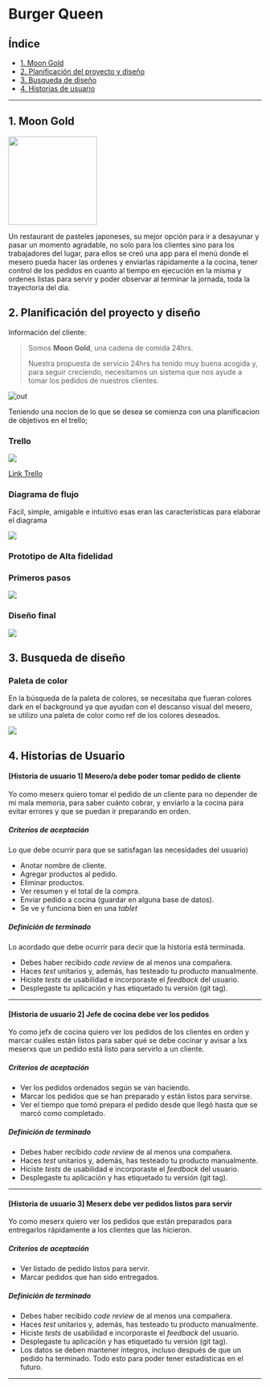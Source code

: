 # Burger Queen

## Índice

* [1. Moon Gold ](#1-Moon-Gold)
* [2. Planificación del proyecto y diseño](#2-Planificación-del-proyecto-y-diseño)
* [3. Busqueda de diseño](#3-Busqueda-de-diseño)
* [4. Historias de usuario](#4-Historias-de-usuario)


***

## 1. Moon Gold

<img src="https://github.com/LiRizo/SCL013-burger-queen/blob/master/burger-queen/src/assets/image/moon-gold.png" width= 176px>

Un restaurant de pasteles japoneses, su mejor opción para ir a desayunar y pasar un momento agradable, no solo para los clientes sino para los trabajadores del lugar, para ellos se creó una app para el menú donde el mesero pueda hacer las ordenes y enviarlas rápidamente a la cocina, tener control de los pedidos en cuanto al tiempo en ejecución en la misma y ordenes listas para servir y poder observar al terminar la jornada, toda la trayectoria del día.

## 2. Planificación del proyecto y diseño

Información  del cliente:

> Somos **Moon Gold**, una cadena de comida 24hrs.
>
> Nuestra propuesta de servicio 24hrs ha tenido muy buena acogida y, para
> seguir creciendo, necesitamos un sistema que nos ayude a tomar los pedidos de
> nuestros clientes.

![out](https://user-images.githubusercontent.com/110297/45984241-b8b51c00-c025-11e8-8fa4-a390016bee9d.gif)

Teniendo una nocion de lo que se desea se comienza con una planificacion de objetivos en el trello;

### Trello


<img src="https://github.com/LiRizo/SCL013-burger-queen/blob/master/burger-queen/src/assets/image/trello.JPG">

[Link Trello](https://trello.com/b/MfntwPzz/burger-queen)

### Diagrama de flujo

Fácil, simple, amigable e intuitivo esas eran las características para elaborar el diagrama 

<img src="https://github.com/LiRizo/SCL013-burger-queen/blob/master/burger-queen/src/assets/image/diagramaDeFlujo.JPG">

### Prototipo de Alta fidelidad

### Primeros pasos

<img src="https://github.com/LiRizo/SCL013-burger-queen/blob/master/burger-queen/src/assets/image/FigmaIdea.JPG">

### Diseño final

<img src="https://github.com/LiRizo/SCL013-burger-queen/blob/master/burger-queen/src/assets/image/FigmaDefinitivo.JPG">

## 3. Busqueda de diseño

### Paleta de color

En la búsqueda de la paleta de colores, se necesitaba que fueran colores dark en el background ya que ayudan con el descanso visual del mesero, se utilizo una paleta de color como ref de los colores deseados.

<img src="https://github.com/LiRizo/SCL013-burger-queen/blob/master/burger-queen/src/assets/image/paletaDeColor.png">

## 4. Historias de Usuario

#### [Historia de usuario 1] Mesero/a debe poder tomar pedido de cliente

Yo como meserx quiero tomar el pedido de un cliente para no depender de mi mala
memoria, para saber cuánto cobrar, y enviarlo a la cocina para evitar errores y
que se puedan ir preparando en orden.

##### Criterios de aceptación

Lo que debe ocurrir para que se satisfagan las necesidades del usuario)

* Anotar nombre de cliente.
* Agregar productos al pedido.
* Eliminar productos.
* Ver resumen y el total de la compra.
* Enviar pedido a cocina (guardar en alguna base de datos).
* Se ve y funciona bien en una _tablet_

##### Definición de terminado

Lo acordado que debe ocurrir para decir que la historia está terminada.

* Debes haber recibido _code review_ de al menos una compañera.
* Haces _test_ unitarios y, además, has testeado tu producto manualmente.
* Hiciste _tests_ de usabilidad e incorporaste el _feedback_ del usuario.
* Desplegaste tu aplicación y has etiquetado tu versión (git tag).

***

#### [Historia de usuario 2] Jefe de cocina debe ver los pedidos

Yo como jefx de cocina quiero ver los pedidos de los clientes en orden y
marcar cuáles están listos para saber qué se debe cocinar y avisar a lxs meserxs
que un pedido está listo para servirlo a un cliente.

##### Criterios de aceptación

* Ver los pedidos ordenados según se van haciendo.
* Marcar los pedidos que se han preparado y están listos para servirse.
* Ver el tiempo que tomó prepara el pedido desde que llegó hasta que se
  marcó como completado.

##### Definición de terminado

* Debes haber recibido _code review_ de al menos una compañera.
* Haces _test_ unitarios y, además, has testeado tu producto manualmente.
* Hiciste _tests_ de usabilidad e incorporaste el _feedback_ del usuario.
* Desplegaste tu aplicación y has etiquetado tu versión (git tag).

***

#### [Historia de usuario 3] Meserx debe ver pedidos listos para servir

Yo como meserx quiero ver los pedidos que están preparados para entregarlos
rápidamente a los clientes que las hicieron.

##### Criterios de aceptación

* Ver listado de pedido listos para servir.
* Marcar pedidos que han sido entregados.

##### Definición de terminado

* Debes haber recibido _code review_ de al menos una compañera.
* Haces _test_ unitarios y, además, has testeado tu producto manualmente.
* Hiciste _tests_ de usabilidad e incorporaste el _feedback_ del usuario.
* Desplegaste tu aplicación y has etiquetado tu versión (git tag).
* Los datos se deben mantener íntegros, incluso después de que un pedido ha
  terminado. Todo esto para poder tener estadísticas en el futuro.

***
